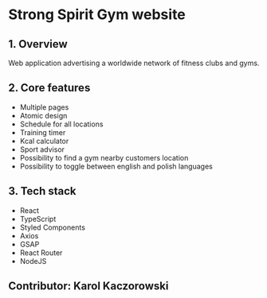 # Strong Spirit Gym website

## 1. Overview
Web application advertising a worldwide network of fitness clubs and gyms.

## 2. Core features
- Multiple pages
- Atomic design
- Schedule for all locations
- Training timer
- Kcal calculator
- Sport advisor
- Possibility to find a gym nearby customers location
- Possibility to toggle between english and polish languages

## 3. Tech stack
- React
- TypeScript
- Styled Components
- Axios
- GSAP
- React Router
- NodeJS

## Contributor: Karol Kaczorowski
